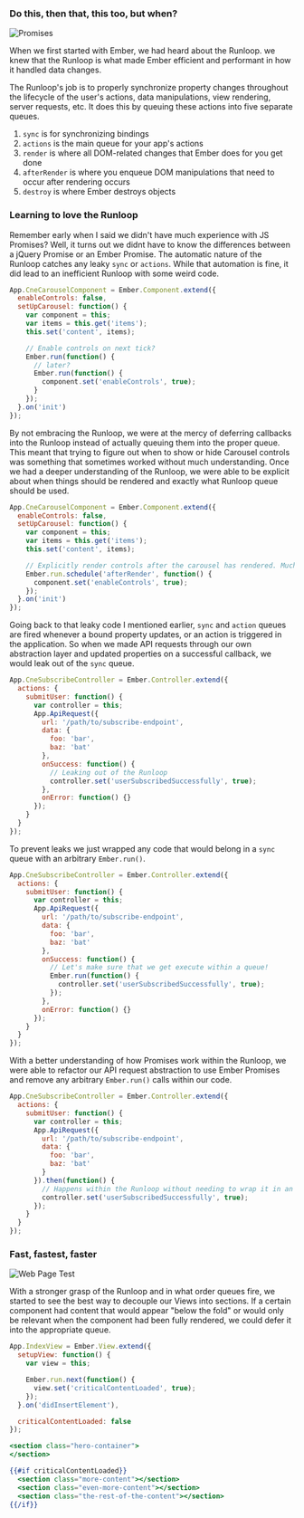 ### Do this, then that, this too, but when?

![Promises](https://www.dropbox.com/s/odvkg3kge0fmukd/promises.gif?dl=1)

When we first started with Ember, we had heard about the Runloop. we knew that the
Runloop is what made Ember efficient and performant in how it handled data changes.

The Runloop's job is to properly synchronize property changes throughout the
lifecycle of the user's actions, data manipulations, view rendering, server
requests, etc. It does this by queuing these actions into five separate queues.

1. `sync` is for synchronizing bindings
2. `actions` is the main queue for your app's actions
3. `render` is where all DOM-related changes that Ember does for you get done
4. `afterRender` is where you enqueue DOM manipulations that need to occur after
rendering occurs
5. `destroy` is where Ember destroys objects

### Learning to love the Runloop

Remember early when I said we didn't have much experience with JS Promises? Well,
it turns out we didnt have to know the differences between a jQuery Promise or an
Ember Promise. The automatic nature of the Runloop catches any leaky `sync` or
`actions`. While that automation is fine, it did lead to an inefficient Runloop
with some weird code.

```js
App.CneCarouselComponent = Ember.Component.extend({
  enableControls: false,
  setUpCarousel: function() {
    var component = this;
    var items = this.get('items');
    this.set('content', items);

    // Enable controls on next tick?
    Ember.run(function() {
      // later?
      Ember.run(function() {
        component.set('enableControls', true);
      }
    });
  }.on('init')
});
```

By not embracing the Runloop, we were at the mercy of deferring callbacks into the
Runloop instead of actually queuing them into the proper queue. This meant that
trying to figure out when to show or hide Carousel controls was something that
sometimes worked without much understanding. Once we had a deeper understanding
of the Runloop, we were able to be explicit about when things should be rendered
and exactly what Runloop queue should be used.

```js
App.CneCarouselComponent = Ember.Component.extend({
  enableControls: false,
  setUpCarousel: function() {
    var component = this;
    var items = this.get('items');
    this.set('content', items);

    // Explicitly render controls after the carousel has rendered. Much better.
    Ember.run.schedule('afterRender', function() {
      component.set('enableControls', true);
    });
  }.on('init')
});
```

Going back to that leaky code I mentioned earlier, `sync` and `action` queues are
fired whenever a bound property updates, or an action is triggered in the
application. So when we made API requests through our own abstraction layer and
updated properties on a successful callback, we would leak out of the `sync` queue.

```js
App.CneSubscribeController = Ember.Controller.extend({
  actions: {
    submitUser: function() {
      var controller = this;
      App.ApiRequest({
        url: '/path/to/subscribe-endpoint',
        data: {
          foo: 'bar',
          baz: 'bat'
        },
        onSuccess: function() {
          // Leaking out of the Runloop
          controller.set('userSubscribedSuccessfully', true);
        },
        onError: function() {}
      });
    }
  }
});
```

To prevent leaks we just wrapped any code that would belong in a `sync` queue with
an arbitrary `Ember.run()`.

```js
App.CneSubscribeController = Ember.Controller.extend({
  actions: {
    submitUser: function() {
      var controller = this;
      App.ApiRequest({
        url: '/path/to/subscribe-endpoint',
        data: {
          foo: 'bar',
          baz: 'bat'
        },
        onSuccess: function() {
          // Let's make sure that we get execute within a queue!
          Ember.run(function() {
            controller.set('userSubscribedSuccessfully', true);
          });
        },
        onError: function() {}
      });
    }
  }
});
```

With a better understanding of how Promises work within the Runloop, we were able
to refactor our API request abstraction to use Ember Promises and remove any arbitrary
`Ember.run()` calls within our code.

```js
App.CneSubscribeController = Ember.Controller.extend({
  actions: {
    submitUser: function() {
      var controller = this;
      App.ApiRequest({
        url: '/path/to/subscribe-endpoint',
        data: {
          foo: 'bar',
          baz: 'bat'
        }
      }).then(function() {
        // Happens within the Runloop without needing to wrap it in an Ember.run()
        controller.set('userSubscribedSuccessfully', true);
      });
    }
  }
});
```
### Fast, fastest, faster

![Web Page Test](https://www.dropbox.com/s/nw5a2yr2zhbu9bz/2014-09-22%2021.28.49.png?dl=1)

With a stronger grasp of the Runloop and in what order queues fire, we started to
see the best way to decouple our Views into sections. If a certain component had
content that would appear "below the fold" or would only be relevant when the component
had been fully rendered, we could defer it into the appropriate queue.

```js
App.IndexView = Ember.View.extend({
  setupView: function() {
    var view = this;

    Ember.run.next(function() {
      view.set('criticalContentLoaded', true);
    });
  }.on('didInsertElement'),

  criticalContentLoaded: false
});
```

```hbs
<section class="hero-container">
</section>

{{#if criticalContentLoaded}}
  <section class="more-content"></section>
  <section class="even-more-content"></section>
  <section class="the-rest-of-the-content"></section>
{{/if}}
```
